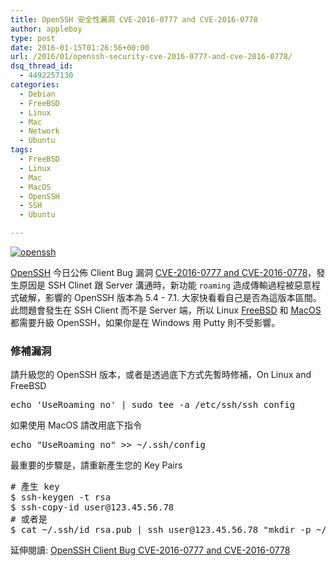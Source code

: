 ```yaml
---
title: OpenSSH 安全性漏洞 CVE-2016-0777 and CVE-2016-0778
author: appleboy
type: post
date: 2016-01-15T01:26:56+00:00
url: /2016/01/openssh-security-cve-2016-0777-and-cve-2016-0778/
dsq_thread_id:
  - 4492257130
categories:
  - Debian
  - FreeBSD
  - Linux
  - Mac
  - Network
  - Ubuntu
tags:
  - FreeBSD
  - Linux
  - Mac
  - MacOS
  - OpenSSH
  - SSH
  - Ubuntu

---
```

<a data-flickr-embed="true"  href="https://www.flickr.com/photos/appleboy/23758702793/in/dateposted-public/" title="openssh"><img src="https://i0.wp.com/farm2.staticflickr.com/1616/23758702793_abebfb7167_o.gif?resize=578%2C191&#038;ssl=1" alt="openssh" data-recalc-dims="1" /></a>

[OpenSSH][1] 今日公佈 Client Bug 漏洞 [CVE-2016-0777 and CVE-2016-0778][2]，發生原因是 SSH Clinet 跟 Server 溝通時，新功能 `roaming` 造成傳輸過程被惡意程式破解，影響的 OpenSSH 版本為 5.4 - 7.1. 大家快看看自己是否為這版本區間。此問題會發生在 SSH Client 而不是 Server 端，所以 Linux [FreeBSD][3] 和 [MacOS][4] 都需要升級 OpenSSH，如果你是在 Windows 用 Putty 則不受影響。

<!--more-->

### 修補漏洞

請升級您的 OpenSSH 版本，或者是透過底下方式先暫時修補，On Linux and FreeBSD

<div>
  <pre class="brush: bash; title: ; notranslate" title="">echo 'UseRoaming no' | sudo tee -a /etc/ssh/ssh_config</pre>
</div>

如果使用 MacOS 請改用底下指令

<div>
  <pre class="brush: bash; title: ; notranslate" title="">echo "UseRoaming no" >> ~/.ssh/config</pre>
</div>

最重要的步驟是，請重新產生您的 Key Pairs

<div>
  <pre class="brush: bash; title: ; notranslate" title="">
# 產生 key
$ ssh-keygen -t rsa
$ ssh-copy-id user@123.45.56.78
# 或者是
$ cat ~/.ssh/id_rsa.pub | ssh user@123.45.56.78 "mkdir -p ~/.ssh && cat >>  ~/.ssh/authorized_keys"</pre>
</div>

延伸閱讀: [OpenSSH Client Bug CVE-2016-0777 and CVE-2016-0778][5]

 [1]: http://www.openssh.com/
 [2]: http://undeadly.org/cgi?action=article&sid=20160114142733
 [3]: https://www.freebsd.org/
 [4]: https://zh.wikipedia.org/zh-tw/Mac_OS
 [5]: https://www.digitalocean.com/community/questions/openssh-client-bug-cve-2016-0777-and-cve-2016-0778